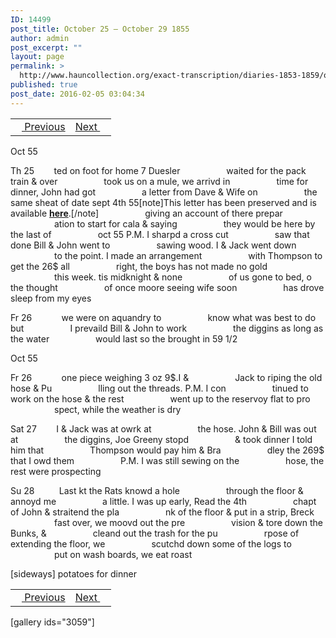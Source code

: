 ```yaml
---
ID: 14499
post_title: October 25 – October 29 1855
author: admin
post_excerpt: ""
layout: page
permalink: >
  http://www.hauncollection.org/exact-transcription/diaries-1853-1859/october-25-october-29-1855/
published: true
post_date: 2016-02-05 03:04:34
---
```

<table style="width: 100%;" align="center">
<tbody>
<tr>
<td><a href="http://www.hauncollection.org/version-2/diaries-1853-1859/october-22-october-25-1855/"><img src="https://lh3.googleusercontent.com/-EFJpxxNiPNw/VqgtWBCZrMI/AAAAAAAAAFU/WfY4lPFWWkg/s800-Ic42/Soeb-Plain-Arrows-8-10px.png" alt="" width="10" height="10" /> Previous</a></td>
<td style="text-align: right;"><a href="http://www.hauncollection.org/version-2/diaries-1853-1859/october-29-november-3-1855/">Next <img src="https://lh3.googleusercontent.com/-67k0cYlpXHw/VqgtWKz1MXI/AAAAAAAAAFU/k9PW_Piyurk/s800-Ic42/Soeb-Plain-Arrows-5-10px.png" alt="" width="10" height="10" /></a></td>
</tr>
</tbody>
</table>
Oct 55

Th 25        ted on foot for home 7 Duesler
<span style="margin-left: 70px;">waited for the pack train &amp; over
<span style="margin-left: 70px;">took us on a mule, we arrivd in
<span style="margin-left: 70px;">time for dinner, John had got
<span style="margin-left: 70px;">a letter from Dave &amp; Wife on
<span style="margin-left: 70px;">the same sheat of date sept 4th 55[note]This letter has been preserved and is available <strong><a href="http://www.hauncollection.org/version-2/version-ii-series-ii/september-4-1855/">here</a></strong>.[/note]
<span style="margin-left: 70px;">giving an account of there prepar
<span style="margin-left: 70px;">ation to start for cala &amp; saying
<span style="margin-left: 70px;">they would be here by the last of
<span style="margin-left: 70px;">oct 55 P.M. I sharpd a cross cut
<span style="margin-left: 70px;">saw that done Bill &amp; John went to
<span style="margin-left: 70px;">sawing wood. I &amp; Jack went down
<span style="margin-left: 70px;">to the point. I made an arrangement
<span style="margin-left: 70px;">with Thompson to get the 26$ all
<span style="margin-left: 70px;">right, the boys has not made no gold
<span style="margin-left: 70px;">this week. tis midknight &amp; none
<span style="margin-left: 70px;">of us gone to bed, o the thought
<span style="margin-left: 70px;">of once moore seeing wife soon
<span style="margin-left: 70px;">has drove sleep from my eyes</span></span></span></span></span></span></span></span></span></span></span></span></span></span></span></span></span></span>

Fr 26            we were on aquandry to
<span style="margin-left: 70px;">know what was best to do but
<span style="margin-left: 70px;">I prevaild Bill &amp; John to work
<span style="margin-left: 70px;">the diggins as long as the water
<span style="margin-left: 70px;">would last so the brought in 59 1/2</span></span></span></span>

Oct 55

Fr 26            one piece weighing 3 oz 9$.I &amp;
<span style="margin-left: 70px;">Jack to riping the old hose &amp; Pu
<span style="margin-left: 70px;">lling out the threads. P.M. I con
<span style="margin-left: 70px;">tinued to work on the hose &amp; the rest
<span style="margin-left: 70px;">went up to the reservoy flat to pro
<span style="margin-left: 70px;">spect, while the weather is dry</span></span></span></span></span>

Sat 27        I &amp; Jack was at owrk at
<span style="margin-left: 70px;">the hose. John &amp; Bill was out at
<span style="margin-left: 70px;">the diggins, Joe Greeny stopd
<span style="margin-left: 70px;">&amp; took dinner I told him that
<span style="margin-left: 70px;">Thompson would pay him &amp; Bra
<span style="margin-left: 70px;">dley the 269$ that I owd them
<span style="margin-left: 70px;">P.M. I was still sewing on the
<span style="margin-left: 70px;">hose, the rest were prospecting</span></span></span></span></span></span></span>

Su 28          Last kt the Rats knowd a hole
<span style="margin-left: 70px;">through the floor &amp; annoyd me
<span style="margin-left: 70px;">a little. I was up early, Read the 4th
<span style="margin-left: 70px;">chapt of John &amp; straitend the pla
<span style="margin-left: 70px;">nk of the floor &amp; put in a strip, Breck
<span style="margin-left: 70px;">fast over, we moovd out the pre
<span style="margin-left: 70px;">vision &amp; tore down the Bunks, &amp;
<span style="margin-left: 70px;">cleand out the trash for the pu
<span style="margin-left: 70px;">rpose of extending the floor, we
<span style="margin-left: 70px;">scutchd down some of the logs to
<span style="margin-left: 70px;">put on wash boards, we eat roast</span></span></span></span></span></span></span></span></span></span>

[sideways]
potatoes for dinner
<table style="width: 100%;" align="center">
<tbody>
<tr>
<td><a href="http://www.hauncollection.org/version-2/diaries-1853-1859/october-22-october-25-1855/"><img src="https://lh3.googleusercontent.com/-EFJpxxNiPNw/VqgtWBCZrMI/AAAAAAAAAFU/WfY4lPFWWkg/s800-Ic42/Soeb-Plain-Arrows-8-10px.png" alt="" width="10" height="10" /> Previous</a></td>
<td style="text-align: right;"><a href="http://www.hauncollection.org/version-2/diaries-1853-1859/october-29-november-3-1855/">Next <img src="https://lh3.googleusercontent.com/-67k0cYlpXHw/VqgtWKz1MXI/AAAAAAAAAFU/k9PW_Piyurk/s800-Ic42/Soeb-Plain-Arrows-5-10px.png" alt="" width="10" height="10" /></a></td>
</tr>
</tbody>
</table>
[gallery ids="3059"]